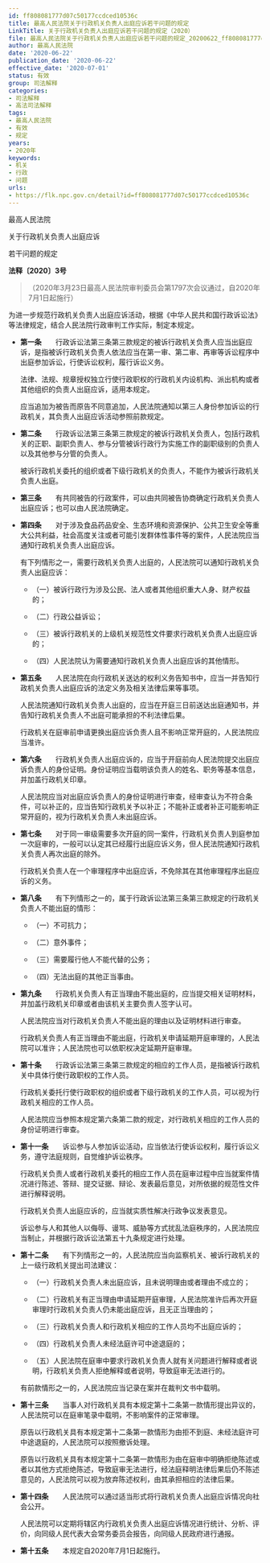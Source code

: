 ```yaml
---
id: ff808081777d07c50177ccdced10536c
title: 最高人民法院关于行政机关负责人出庭应诉若干问题的规定
LinkTitle: 关于行政机关负责人出庭应诉若干问题的规定（2020）
file: 最高人民法院关于行政机关负责人出庭应诉若干问题的规定_20200622_ff808081777d07c50177ccdced10536c.docx
author: 最高人民法院
date: '2020-06-22'
publication_date: '2020-06-22'
effective_date: '2020-07-01'
status: 有效
group: 司法解释
categories:
- 司法解释
- 高法司法解释
tags:
- 最高人民法院
- 有效
- 规定
years:
- 2020年
keywords:
- 机关
- 行政
- 问题
urls:
- https://flk.npc.gov.cn/detail?id=ff808081777d07c50177ccdced10536c
---
```


最高人民法院

关于行政机关负责人出庭应诉

若干问题的规定

**法释〔2020〕3号**

> （2020年3月23日最高人民法院审判委员会第1797次会议通过，自2020年7月1日起施行）

为进一步规范行政机关负责人出庭应诉活动，根据《中华人民共和国行政诉讼法》等法律规定，结合人民法院行政审判工作实际，制定本规定。

- **第一条**　　行政诉讼法第三条第三款规定的被诉行政机关负责人应当出庭应诉，是指被诉行政机关负责人依法应当在第一审、第二审、再审等诉讼程序中出庭参加诉讼，行使诉讼权利，履行诉讼义务。

  法律、法规、规章授权独立行使行政职权的行政机关内设机构、派出机构或者其他组织的负责人出庭应诉，适用本规定。

  应当追加为被告而原告不同意追加，人民法院通知以第三人身份参加诉讼的行政机关，其负责人出庭应诉活动参照前款规定。

- **第二条**　　行政诉讼法第三条第三款规定的被诉行政机关负责人，包括行政机关的正职、副职负责人、参与分管被诉行政行为实施工作的副职级别的负责人以及其他参与分管的负责人。

  被诉行政机关委托的组织或者下级行政机关的负责人，不能作为被诉行政机关负责人出庭。

- **第三条**　　有共同被告的行政案件，可以由共同被告协商确定行政机关负责人出庭应诉；也可以由人民法院确定。

- **第四条**　　对于涉及食品药品安全、生态环境和资源保护、公共卫生安全等重大公共利益，社会高度关注或者可能引发群体性事件等的案件，人民法院应当通知行政机关负责人出庭应诉。

  有下列情形之一，需要行政机关负责人出庭的，人民法院可以通知行政机关负责人出庭应诉：

  - （一）被诉行政行为涉及公民、法人或者其他组织重大人身、财产权益的；

  - （二）行政公益诉讼；

  - （三）被诉行政机关的上级机关规范性文件要求行政机关负责人出庭应诉的；

  - （四）人民法院认为需要通知行政机关负责人出庭应诉的其他情形。

- **第五条**　　人民法院在向行政机关送达的权利义务告知书中，应当一并告知行政机关负责人出庭应诉的法定义务及相关法律后果等事项。

  人民法院通知行政机关负责人出庭的，应当在开庭三日前送达出庭通知书，并告知行政机关负责人不出庭可能承担的不利法律后果。

  行政机关在庭审前申请更换出庭应诉负责人且不影响正常开庭的，人民法院应当准许。

- **第六条**　　行政机关负责人出庭应诉的，应当于开庭前向人民法院提交出庭应诉负责人的身份证明。身份证明应当载明该负责人的姓名、职务等基本信息，并加盖行政机关印章。

  人民法院应当对出庭应诉负责人的身份证明进行审查，经审查认为不符合条件，可以补正的，应当告知行政机关予以补正；不能补正或者补正可能影响正常开庭的，视为行政机关负责人未出庭应诉。

- **第七条**　　对于同一审级需要多次开庭的同一案件，行政机关负责人到庭参加一次庭审的，一般可以认定其已经履行出庭应诉义务，但人民法院通知行政机关负责人再次出庭的除外。

  行政机关负责人在一个审理程序中出庭应诉，不免除其在其他审理程序出庭应诉的义务。

- **第八条**　　有下列情形之一的，属于行政诉讼法第三条第三款规定的行政机关负责人不能出庭的情形：

  - （一）不可抗力；

  - （二）意外事件；

  - （三）需要履行他人不能代替的公务；

  - （四）无法出庭的其他正当事由。

- **第九条**　　行政机关负责人有正当理由不能出庭的，应当提交相关证明材料，并加盖行政机关印章或者由该机关主要负责人签字认可。

  人民法院应当对行政机关负责人不能出庭的理由以及证明材料进行审查。

  行政机关负责人有正当理由不能出庭，行政机关申请延期开庭审理的，人民法院可以准许；人民法院也可以依职权决定延期开庭审理。

- **第十条**　　行政诉讼法第三条第三款规定的相应的工作人员，是指被诉行政机关中具体行使行政职权的工作人员。

  行政机关委托行使行政职权的组织或者下级行政机关的工作人员，可以视为行政机关相应的工作人员。

  人民法院应当参照本规定第六条第二款的规定，对行政机关相应的工作人员的身份证明进行审查。

- **第十一条**　　诉讼参与人参加诉讼活动，应当依法行使诉讼权利，履行诉讼义务，遵守法庭规则，自觉维护诉讼秩序。

  行政机关负责人或者行政机关委托的相应工作人员在庭审过程中应当就案件情况进行陈述、答辩、提交证据、辩论、发表最后意见，对所依据的规范性文件进行解释说明。

  行政机关负责人出庭应诉的，应当就实质性解决行政争议发表意见。

  诉讼参与人和其他人以侮辱、谩骂、威胁等方式扰乱法庭秩序的，人民法院应当制止，并根据行政诉讼法第五十九条规定进行处理。

- **第十二条**　　有下列情形之一的，人民法院应当向监察机关、被诉行政机关的上一级行政机关提出司法建议：

  - （一）行政机关负责人未出庭应诉，且未说明理由或者理由不成立的；

  - （二）行政机关有正当理由申请延期开庭审理，人民法院准许后再次开庭审理时行政机关负责人仍未能出庭应诉，且无正当理由的；

  - （三）行政机关负责人和行政机关相应的工作人员均不出庭应诉的；

  - （四）行政机关负责人未经法庭许可中途退庭的；

  - （五）人民法院在庭审中要求行政机关负责人就有关问题进行解释或者说明，行政机关负责人拒绝解释或者说明，导致庭审无法进行的。

  有前款情形之一的，人民法院应当记录在案并在裁判文书中载明。

- **第十三条**　　当事人对行政机关具有本规定第十二条第一款情形提出异议的，人民法院可以在庭审笔录中载明，不影响案件的正常审理。

  原告以行政机关具有本规定第十二条第一款情形为由拒不到庭、未经法庭许可中途退庭的，人民法院可以按照撤诉处理。

  原告以行政机关具有本规定第十二条第一款情形为由在庭审中明确拒绝陈述或者以其他方式拒绝陈述，导致庭审无法进行，经法庭释明法律后果后仍不陈述意见的，人民法院可以视为放弃陈述权利，由其承担相应的法律后果。

- **第十四条**　　人民法院可以通过适当形式将行政机关负责人出庭应诉情况向社会公开。

  人民法院可以定期将辖区内行政机关负责人出庭应诉情况进行统计、分析、评价，向同级人民代表大会常务委员会报告，向同级人民政府进行通报。

- **第十五条**　　本规定自2020年7月1日起施行。
